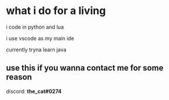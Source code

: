 # what i do for a living
i code in python and lua

i use vscode as my main ide

currently tryna learn java

## use this if you wanna contact me for some reason 

discord: **the_cat#0274**
